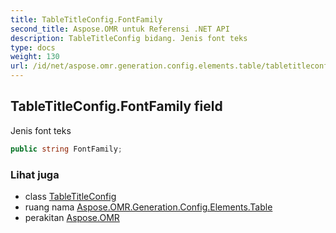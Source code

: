 ```yaml
---
title: TableTitleConfig.FontFamily
second_title: Aspose.OMR untuk Referensi .NET API
description: TableTitleConfig bidang. Jenis font teks
type: docs
weight: 130
url: /id/net/aspose.omr.generation.config.elements.table/tabletitleconfig/fontfamily/
---
```

## TableTitleConfig.FontFamily field

Jenis font teks

```csharp
public string FontFamily;
```

### Lihat juga

* class [TableTitleConfig](../)
* ruang nama [Aspose.OMR.Generation.Config.Elements.Table](../../tabletitleconfig/)
* perakitan [Aspose.OMR](../../../)


